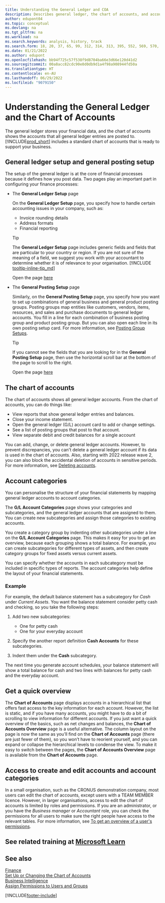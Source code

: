 ```yaml
---
title: Understanding the General Ledger and COA
description: Describes general ledger, the chart of accounts, and account categories. Use the General Ledger Setup page to specify handling accounting issues in your company.
author: edupont04
ms.topic: conceptual
ms.devlang: na
ms.tgt_pltfrm: na
ms.workload: na
ms.search.keywords: analysis, history, track
ms.search.form: 18, 20, 37, 65, 99, 312, 314, 313, 395, 552, 569, 570, 634, 790, 791, 1158
ms.date: 01/21/2022
ms.author: edupont
ms.openlocfilehash: bb94f725c57f538f9d8704ba66e3d66e120d41d2
ms.sourcegitcommit: 00a8acc82cdc90e0d0db9d1a4f98a908944fd50a
ms.translationtype: HT
ms.contentlocale: en-AU
ms.lasthandoff: 06/29/2022
ms.locfileid: "9079150"
---
```

# <a name="understanding-the-general-ledger-and-the-chart-of-accounts"></a>Understanding the General Ledger and the Chart of Accounts

The general ledger stores your financial data, and the chart of accounts shows the accounts that all general ledger entries are posted to. [!INCLUDE[prod_short](includes/prod_short.md)] includes a standard chart of accounts that is ready to support your business.

## <a name="general-ledger-setup-and-general-posting-setup"></a>General ledger setup and general posting setup

The setup of the general ledger is at the core of financial processes because it defines how you post data. Two pages play an important part in configuring your finance processes:  

* The **General Ledger Setup** page

    On the **General Ledger Setup** page, you specify how to handle certain accounting issues in your company, such as:  

    * Invoice rounding details  
    * Address formats  
    * Financial reporting  

    > [!TIP]
    > The **General Ledger Setup** page includes generic fields and fields that are particular to your country or region. If you are not sure of the meaning of a field, we suggest you work with your accountant to determine whether it is of relevance to your organisation. [!INCLUDE [tooltip-inline-tip_md](includes/tooltip-inline-tip_md.md)]  

    Open the page [here](https://businesscentral.dynamics.com/?page=118)
* The **General Posting Setup** page

    Similarly, on the **General Posting Setup** page, you specify how you want to set up combinations of general business and general product posting groups. Posting groups map entities like customers, vendors, items, resources, and sales and purchase documents to general ledger accounts. You fill in a line for each combination of business posting group and product posting group. But you can also open each line in its own posting setup card. For more information, see [Posting Group Setups](finance-posting-groups.md).  

    > [!TIP]
    > If you cannot see the fields that you are looking for in the **General Posting Setup** page, then use the horizontal scroll bar at the bottom of the page to scroll to the right.  

    Open the page [here](https://businesscentral.dynamics.com/?page=314)

## <a name="the-chart-of-accounts"></a>The chart of accounts

The chart of accounts shows all general ledger accounts. From the chart of accounts, you can do things like:  

* View reports that show general ledger entries and balances.  
* Close your income statement.  
* Open the general ledger (G/L) account card to add or change settings.  
* See a list of posting groups that post to that account.
* View separate debit and credit balances for a single account  

You can add, change, or delete general ledger accounts. However, to prevent discrepancies, you can't delete a general ledger account if its data is used in the chart of accounts. Also, starting with 2022 release wave 2, you can also block the accidental deletion of accounts in sensitive periods. For more information, see [Deleting accounts](finance-setup-chart-accounts.md#delete-accounts).  

## <a name="account-categories"></a>Account categories

You can personalise the structure of your financial statements by mapping general ledger accounts to account categories.  

The **G/L Account Categories** page shows your categories and subcategories, and the general ledger accounts that are assigned to them. You can create new subcategories and assign those categories to existing accounts.  

You create a category group by indenting other subcategories under a line on the **G/L Account Categories** page. This makes it easy for you to get an overview, because each grouping shows a total balance. For example, you can create subcategories for different types of assets, and then create category groups for fixed assets versus current assets.  

You can specify whether the accounts in each subcategory must be included in specific types of reports. The account categories help define the layout of your financial statements.  

### <a name="example"></a>Example

For example, the default balance statement has a subcategory for *Cash* under *Current Assets*. You want the balance statement consider petty cash and checking, so you take the following steps:  

1. Add two new subcategories:

    * One for petty cash  
    * One for your everyday account  
2. Specify the another report definition **Cash Accounts** for these subcategories.  
3. Indent them under the **Cash** subcategory.  

The next time you generate account schedules, your balance statement will show a total balance for cash and two lines with balances for petty cash and the everyday account.  

## <a name="get-a-quick-overview"></a>Get a quick overview

The **Chart of Accounts** page displays accounts in a hierarchical list that offers fast access to the key information for each account. However, the list is static, and if you have many accounts, you might have to do a bit of scrolling to view information for different accounts. If you just want a quick overview of the basics, such as net changes and balances, the **Chart of Accounts Overview** page is a useful alternative. The column layout on the page is now the same as you’ll find on the **Chart of Accounts** page (there are just fewer of them), so you won’t have to reorient yourself, and you can expand or collapse the hierarchical levels to condense the view. To make it easy to switch between the pages, the **Chart of Accounts Overview** page is available from the **Chart of Accounts** page.

## <a name="access-to-create-and-edit-accounts-and-account-categories"></a>Access to create and edit accounts and account categories

In a small organisation, such as the CRONUS demonstration company, most users can edit the chart of accounts, except users with a TEAM MEMBER licence. However, in larger organisations, access to edit the chart of accounts is limited by roles and permissions. If you are an administrator, or you have the *Business manager* or *Accountant* role, you can check the permissions for all users to make sure the right people have access to the relevant tables. For more information, see [To get an overview of a user's permissions](ui-define-granular-permissions.md#to-get-an-overview-of-a-users-permissions).  

## <a name="see-related-training-at-microsoft-learn"></a>See related training at [Microsoft Learn](/learn/modules/business-central-configure-general-ledger-setup/)

## <a name="see-also"></a>See also

[Finance](finance.md)  
[Set Up or Changing the Chart of Accounts](finance-setup-chart-accounts.md)  
[Business Intelligence](bi.md)  
[Assign Permissions to Users and Groups](ui-define-granular-permissions.md)  


[!INCLUDE[footer-include](includes/footer-banner.md)]
